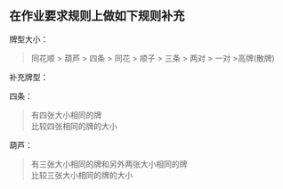 ## 在作业要求规则上做如下规则补充

牌型大小：
> 同花顺 > 葫芦 > 四条 > 同花 > 顺子 > 三条 > 两对 > 一对 >高牌(散牌) 

补充牌型：

四条：
>有四张大小相同的牌  
比较四张相同的牌的大小

葫芦：
>有三张大小相同的牌和另外两张大小相同的牌  
比较三张大小相同的牌的大小


